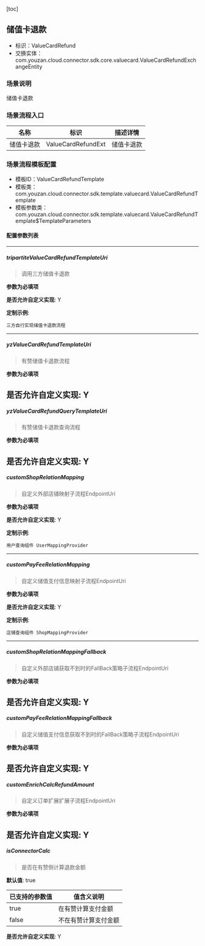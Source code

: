 [toc]

## 储值卡退款
- 标识：ValueCardRefund
- 交换实体：com.youzan.cloud.connector.sdk.core.valuecard.ValueCardRefundExchangeEntity
### 场景说明
储值卡退款
### 场景流程入口

名称 | 标识 | 描述详情
---|---|---
储值卡退款 | ValueCardRefundExt | 储值卡退款

### 场景流程模板配置
- 模板ID：ValueCardRefundTemplate
- 模板类：com.youzan.cloud.connector.sdk.template.valuecard.ValueCardRefundTemplate
- 模板参数类：com.youzan.cloud.connector.sdk.template.valuecard.ValueCardRefundTemplate$TemplateParameters

#### 配置参数列表

---
##### tripartiteValueCardRefundTemplateUri
> 调用三方储值卡退款

**参数为必填项**


**是否允许自定义实现**: Y

**定制示例**:
```
三方自行实现储值卡退款流程
```
---
##### yzValueCardRefundTemplateUri
> 有赞储值卡退款流程

**参数为必填项**


**是否允许自定义实现**: Y
---
##### yzValueCardRefundQueryTemplateUri
> 有赞储值卡退款查询流程

**参数为必填项**


**是否允许自定义实现**: Y
---
##### customShopRelationMapping
> 自定义外部店铺映射子流程EndpointUri

**参数为必填项**


**是否允许自定义实现**: Y

**定制示例**:
```
用户查询组件 UserMappingProvider
```
---
##### customPayFeeRelationMapping
> 自定义储值支付信息映射子流程EndpointUri

**参数为必填项**


**是否允许自定义实现**: Y

**定制示例**:
```
店铺查询组件 ShopMappingProvider
```
---
##### customShopRelationMappingFallback
> 自定义外部店铺获取不到时的FallBack策略子流程EndpointUri

**参数为必填项**


**是否允许自定义实现**: Y
---
##### customPayFeeRelationMappingFallback
> 自定义储值支付信息获取不到时的FallBack策略子流程EndpointUri

**参数为必填项**


**是否允许自定义实现**: Y
---
##### customEnrichCalcRefundAmount
> 自定义订单扩展扩展子流程EndpointUri

**参数为必填项**


**是否允许自定义实现**: Y
---
##### isConnectorCalc
> 是否在有赞侧计算退款金额

**默认值**: true

已支持的参数值 | 值含义说明
---|---
true | 在有赞计算支付金额
false | 不在有赞计算支付金额

**是否允许自定义实现**: Y

